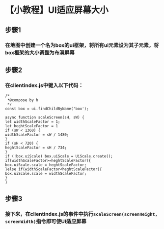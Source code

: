# 【小教程】UI适应屏幕大小

## 步骤1

### 在地图中创建一个名为box的ui框架，将所有ui元素设为其子元素，将box框架的大小调整为布满屏幕

## 步骤2

### 在clientindex.js中键入以下代码：

```
/*
 *@compose by h
 */
const box = ui.findChildByName('box');

async function scaleScreen(sH, sW) {
let widthScaleFactor = 1;
let heghtScaleFactor = 1
if (sW < 1360) {
widthScaleFactor = sW / 1480;
}
if (sH < 720) {
heghtScaleFactor = sH / 734;
}
if (!box.uiScale) box.uiScale = UiScale.create();
if(widthScaleFactor>=heghtScaleFactor){
box.uiScale.scale = heghtScaleFactor;
}else if(widthScaleFactor<heghtScaleFactor){
box.uiScale.scale = widthScaleFactor;
}
}
```



## 步骤3

### 接下来，在clientindex.js的事件中执行``scaleScreen(screenHeight, screenWidth)``指令即可使UI适应屏幕
